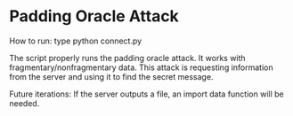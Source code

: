 # Padding Oracle Attack
 How to run:
      type python connect.py
 
The script properly runs the padding oracle attack. 
It works with fragmentary/nonfragmentary data.
This attack is requesting information from the server and using it to find the secret message. 

Future iterations:
 If the server outputs a file, an import data function will be needed. 
 

